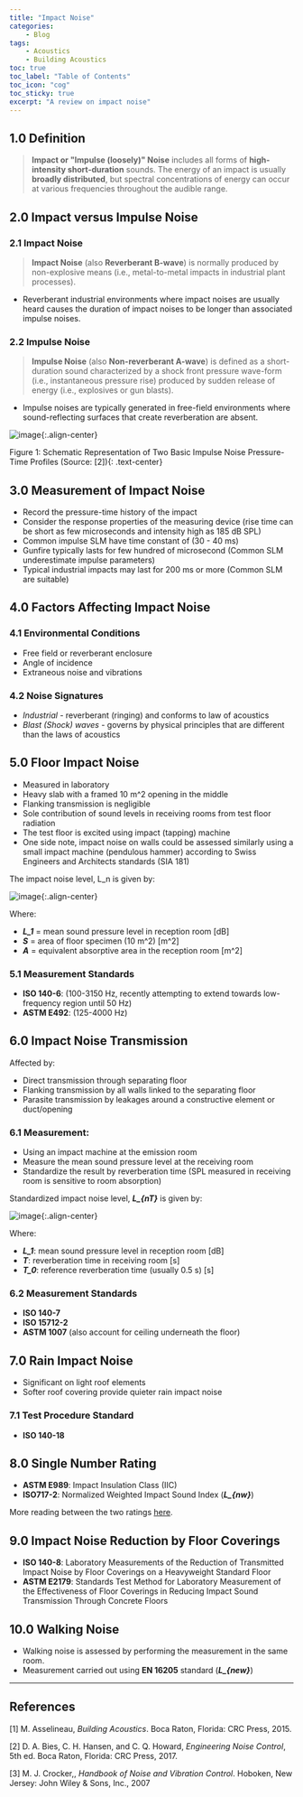 ```yaml
---
title: "Impact Noise"
categories:
    - Blog
tags:
    - Acoustics
    - Building Acoustics
toc: true
toc_label: "Table of Contents"
toc_icon: "cog"
toc_sticky: true
excerpt: "A review on impact noise"
---
```


## 1.0 Definition
> **Impact or "Impulse (loosely)" Noise** includes all forms of **high-intensity short-duration** sounds. The energy of an impact is usually **broadly distributed**, but spectral concentrations of energy can occur at various frequencies throughout the audible range.  

## 2.0 Impact versus Impulse Noise
### 2.1 Impact Noise
> **Impact Noise** (also **Reverberant B-wave**) is normally produced by non-explosive means (i.e., metal-to-metal impacts in industrial plant processes).

- Reverberant industrial environments where impact noises are usually heard causes the duration of impact noises to be longer than associated impulse noises.  

### 2.2 Impulse Noise
> **Impulse Noise** (also **Non-reverberant A-wave**) is defined as a short-duration sound characterized by a shock front pressure wave-form (i.e., instantaneous pressure rise) produced by sudden release of energy (i.e., explosives or gun blasts). 

- Impulse noises are typically generated in free-field environments where sound-reflecting surfaces that create reverberation are absent. 

![image](https://user-images.githubusercontent.com/79191009/179966250-f13429d8-828f-45fa-82bd-68a2d1e1bf43.png){:.align-center}

Figure 1: Schematic Representation of Two Basic Impulse Noise Pressure-Time Profiles (Source: [2]){: .text-center}
 
## 3.0 Measurement of Impact Noise
- Record the pressure-time history of the impact 
- Consider the response properties of the measuring device (rise time can be short as few microseconds and intensity high as 185 dB SPL) 
- Common impulse SLM have time constant of (30 - 40 ms) 
- Gunfire typically lasts for few hundred of microsecond (Common SLM underestimate impulse parameters) 
- Typical industrial impacts may last for 200 ms or more (Common SLM are suitable) 

## 4.0 Factors Affecting Impact Noise
### 4.1 Environmental Conditions
- Free field or reverberant enclosure 
- Angle of incidence 
- Extraneous noise and vibrations 

### 4.2 Noise Signatures
- *Industrial* - reverberant (ringing) and conforms to law of acoustics 
- *Blast (Shock) waves* - governs by physical principles that are different than the laws of acoustics 

## 5.0 Floor Impact Noise
- Measured in laboratory 
- Heavy slab with a framed 10 m^2 opening in the middle 
- Flanking transmission is negligible 
- Sole contribution of sound levels in receiving rooms from test floor radiation 
- The test floor is excited using impact (tapping) machine 
- One side note, impact noise on walls could be assessed similarly using a small impact machine (pendulous hammer) according to Swiss Engineers and Architects standards (SIA 181) 

The impact noise level, L_n is given by:

![image](https://user-images.githubusercontent.com/79191009/179967268-ec4fc320-3238-4858-ba2f-226923fd850f.png){:.align-center}

Where:
  - ***L_1*** = mean sound pressure level in reception room [dB]
  - ***S*** = area of floor specimen (10 m^2) [m^2]
  - ***A*** = equivalent absorptive area in the reception room [m^2]

### 5.1 Measurement Standards
- **ISO 140-6**: (100-3150 Hz, recently attempting to extend towards low-frequency region until 50 Hz) 
- **ASTM E492**: (125-4000 Hz) 

## 6.0 Impact Noise Transmission
Affected by: 
- Direct transmission through separating floor 
- Flanking transmission by all walls linked to the separating floor 
- Parasite transmission by leakages around a constructive element or duct/opening 

### 6.1 Measurement:
- Using an impact machine at the emission room 
- Measure the mean sound pressure level at the receiving room 
- Standardize the result by reverberation time (SPL measured in receiving room is sensitive to room absorption) 

Standardized impact noise level, ***L_{nT}*** is given by: 

![image](https://user-images.githubusercontent.com/79191009/179968167-74c65745-6b07-404a-b7bf-3fbf6b061221.png){:.align-center}

Where: 
- ***L_1***: mean sound pressure level in reception room [dB] 
- ***T***: reverberation time in receiving room [s] 
- ***T_0***: reference reverberation time (usually 0.5 s) [s] 

### 6.2 Measurement Standards
- **ISO 140-7** 
- **ISO 15712-2** 
- **ASTM 1007** (also account for ceiling underneath the floor) 

## 7.0 Rain Impact Noise
- Significant on light roof elements 
- Softer roof covering provide quieter rain impact noise 

### 7.1 Test Procedure Standard
- **ISO 140-18**

## 8.0 Single Number Rating
- **ASTM E989**: Impact Insulation Class (IIC) 
- **ISO717-2**: Normalized Weighted Impact Sound Index (***L_{nw}***) 

More reading between the two ratings [here](https://nrc-publications.canada.ca/eng/view/accepted/?id=b23a5bb8-d638-4bf6-b50f-0bba06348410).

## 9.0 Impact Noise Reduction by Floor Coverings
- **ISO 140-8**: Laboratory Measurements of the Reduction of Transmitted Impact Noise by Floor Coverings on a Heavyweight Standard Floor 
- **ASTM E2179**: Standards Test Method for Laboratory Measurement of the Effectiveness of Floor Coverings in Reducing Impact Sound Transmission Through Concrete Floors 

## 10.0 Walking Noise
- Walking noise is assessed by performing the measurement in the same room. 
- Measurement carried out using **EN 16205** standard (***L_{new}***) 


---
## References
[1] M. Asselineau, *Building Acoustics*. Boca Raton, Florida: CRC Press, 2015.

[2] D. A. Bies, C. H. Hansen, and C. Q. Howard, *Engineering Noise Control*, 5th ed. Boca Raton, Florida: CRC Press, 2017.

[3] M. J. Crocker,, *Handbook of Noise and Vibration Control*. Hoboken, New Jersey: John Wiley & Sons, Inc., 2007
